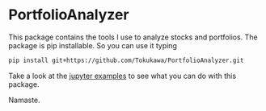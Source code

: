 # PortfolioAnalyzer

This package contains the tools I use to analyze stocks and portfolios. The package is pip installable. So you can use it typing

```bash
pip install git+https://github.com/Tokukawa/PortfolioAnalyzer.git
```

Take a look at the [jupyter examples](Examples/Overview.ipynb) to see what you can do with this package.

Namaste.